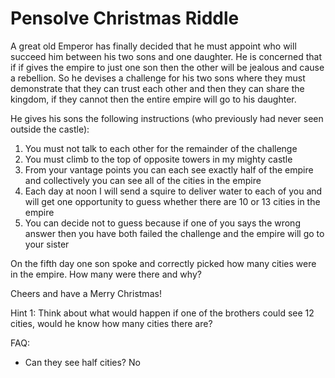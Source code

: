 Pensolve Christmas Riddle
=================================

A great old Emperor has finally decided that he must appoint who will succeed him between his two sons and one daughter. He is concerned that if if gives the empire to just one son then the other will be jealous and cause a rebellion. So he devises a challenge for his two sons where they must demonstrate that they can trust each other and then they can share the kingdom, if they cannot then the entire empire will go to his daughter.

He gives his sons the following instructions (who previously had never seen outside the castle):

1. You must not talk to each other for the remainder of the challenge
2. You must climb to the top of opposite towers in my mighty castle
3. From your vantage points you can each see exactly half of the empire and collectively you can see all of the cities in the empire
4. Each day at noon I will send a squire to deliver water to each of you and will get one opportunity to guess whether there are 10 or 13 cities in the empire 
5. You can decide not to guess because if one of you says the wrong answer then you have both failed the challenge and the empire will go to your sister

On the fifth day one son spoke and correctly picked how many cities were in the empire. How many were there and why?

Cheers and have a Merry Christmas!

Hint 1: Think about what would happen if one of the brothers could see 12 cities, would he know how many cities there are?

FAQ:
- Can they see half cities? No
